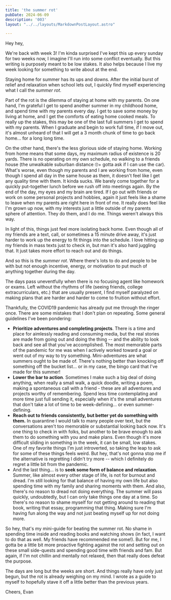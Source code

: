 ```yaml
---
title: 'the summer rot'
pubDate: 2024-06-09
description: '003'
layout: "../../layouts/MarkdownPostLayout.astro"

---
```

Hey hey,

We're back with week 3! I'm kinda surprised I've kept this up every sunday for two weeks now, I imagine I'll run into some conflict eventually. But this writing is purposely meant to be low stakes. It also helps because I live my week looking for something to write about at the end.

Staying home for summer has its ups and downs. After the initial burst of relief and relaxation when school lets out, I quickly find myself experiencing what I call the *summer rot*.

Part of the rot is the dilemma of staying at home with my parents. On one hand, I'm grateful I get to spend another summer in my childhood home, and spend time with my parents every day. I get to save some money by living at home, and I get the comforts of eating home cooked meals. To really up the stakes, this may be one of the last full summers I get to spend with my parents. When I graduate and begin to work full time, if I move out, it's almost unheard of that I will get a 3 month chunk of time to go back home... for a long long time.

On the other hand, there's the less glorious side of staying home. Working from home means that some days, my maximum radius of existence is 20 yards. There is no operating on my own schedule, no walking to a friends house (the unwalkable suburban distance 🙄+ gotta ask if I can use the car). What's worse, even though my parents and I are working from home, even though I spend all day in the same house as them, it doesn't feel like I get any quality time with them. It kinda sucks. We barely come together for a quickly put-together lunch before we rush off into meetings again. By the end of the day, my eyes and my brain are tired. If I go out with friends or work on some personal projects and hobbies, again it just feels like a shame to leave when my parents are right here in front of me. It really does feel like I'm grown up now, with my interests just a little outside of my parents sphere of attention. They do them, and I do me. Things weren't always this way.

In light of this, things just feel more isolating back home. Even though all of my friends are a text, call, or sometimes a 15 minute drive away, it's just harder to work up the energy to fit things into the schedule. I love hitting up my friends in mass texts just to check in, but man it's also hard juggling that. It just takes more effort to reach out and do things.

And so this is the *summer rot*. Where there's lots to do and people to be with but not enough incentive, energy, or motivation to put much of anything together during the day.

The days pass uneventfully when there is no focusing agent like homework or exams. Left without the rhythms of life (seeing friends, college extracurriculars, etc.) that are usually present, I find myself paralyzed on making plans that are harder and harder to come to fruition without effort.

Thankfully, the COVID19 pandemic has already put me through the ringer once. There are some mistakes that I don't plan on repeating. Some general guidelines I've been pondering:

- **Prioritize adventures and completing projects**. There is a time and place for aimlessly reading and consuming media, but the real stories are made from going out and doing the thing -- and the ability to look back and see all that you've accomplished. The most memorable parts of the pandemic for me was when I actively worked toward a goal or went out of my way to try something. Mini-adventures are what summers ought to be made of. There's nothing better than knocking off something off the bucket list... or in my case, the bingo card that I've made for this summer!
- **Lower the bar to action**. Sometimes I make such a big deal of doing anything, when really a small walk, a quick doodle, writing a poem, making a spontaneous call with a friend - these are all adventures and projects worthy of remembering. Spend less time contemplating and more time just full sending it, especially when it's the small adventures that don't take a lot of time to be week-defining... or even summer-defining.
- **Reach out to friends consistently, but better yet do something with them.** In quarantine I would talk to many people over text, but the conversations aren't too memorable or substantial looking back now. It's one thing to check in with folks, but another to be brave enough to ask them to do something with you and make plans. Even though it's more difficult sliding in something in the week, it can be small, low stakes. One of my favorite things I'm just introverted, so taking the leap to ask for some of these things feels weird. But hey, that's not gonna stop me if the alternative is regretting I didn't try more -- which I definitely do regret a little bit from the pandemic.
- And the last thing... is to **seek some form of balance and relaxation**. Summer, like almost every other stage of life, is not for burnout and dread. I'm still looking for that balance of having my own life but also spending time with my family and sharing moments with them. And also, there's no reason to dread not doing everything. The summer will pass quickly, undoubtedly, but I can only take things one day at a time. So there's no reason to shame myself for not getting around to reading that book, writing that essay, programming that thing. Making sure I'm having fun along the way and not just beating myself up for not doing more.

So hey, that's my mini-guide for beating the summer rot. No shame in spending time inside and reading books and watching shows (in fact, I want to do that as well. My friends have recommended me some!). But for me, I gotta be a little bit more proactive fighting against the rot and setting out on these small side-quests and spending good time with friends and fam. But again, if I'm not chillin and mentally not relaxed, then that really does defeat the purpose.

The days are long but the weeks are short.
And things really have only just begun, but the rot is already weighing on my mind.
I wrote as a guide to myself to hopefully stave it off a little better than the previous years.

Cheers,
Evan